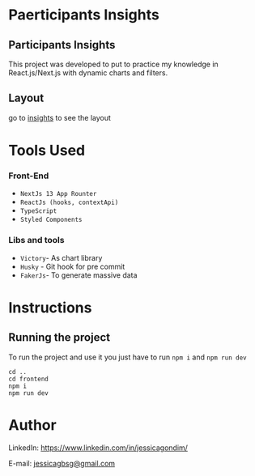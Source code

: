 # Paerticipants Insights
 
## Participants Insights

This project was developed to put to practice my knowledge in React.js/Next.js with dynamic charts and filters.


## Layout

go to [insights](https://insights-six-kappa.vercel.app/) to see the layout 

# Tools Used

### Front-End
* ``NextJs 13 App Rounter``
* ``ReactJs (hooks, contextApi)``
* ``TypeScript`` 
* ``Styled Components``

### Libs and tools
* ``Victory``- As chart library
* ``Husky`` - Git hook for pre commit
* ``FakerJs``- To generate massive data

# Instructions

## Running the project

To run the project and use it you just have to run `npm i` and `npm run dev` 

```
cd ..
cd frontend
npm i
npm run dev
```


# Author
LinkedIn:
https://www.linkedin.com/in/jessicagondim/

E-mail:
jessicagbsg@gmail.com

